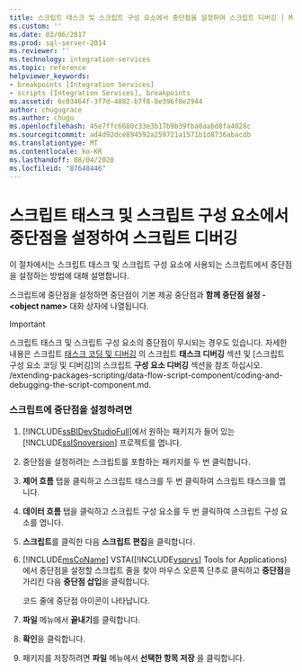 ```yaml
---
title: 스크립트 태스크 및 스크립트 구성 요소에서 중단점을 설정하여 스크립트 디버깅 | Microsoft Docs
ms.custom: ''
ms.date: 03/06/2017
ms.prod: sql-server-2014
ms.reviewer: ''
ms.technology: integration-services
ms.topic: reference
helpviewer_keywords:
- breakpoints [Integration Services]
- scripts [Integration Services], breakpoints
ms.assetid: 6c03464f-3f7d-4882-b7f8-8e396f8e2944
author: chugugrace
ms.author: chugu
ms.openlocfilehash: 45e7ffc6680c33e3b17b9b39fba0aabd8fa4028c
ms.sourcegitcommit: ad4d92dce894592a259721a1571b1d8736abacdb
ms.translationtype: MT
ms.contentlocale: ko-KR
ms.lasthandoff: 08/04/2020
ms.locfileid: "87648446"
---
```

# <a name="debug-a-script-by-setting-breakpoints-in-a-script-task-and-script-component"></a>스크립트 태스크 및 스크립트 구성 요소에서 중단점을 설정하여 스크립트 디버깅
  이 절차에서는 스크립트 태스크 및 스크립트 구성 요소에 사용되는 스크립트에서 중단점을 설정하는 방법에 대해 설명합니다.  
  
 스크립트에 중단점을 설정하면 중단점이 기본 제공 중단점과 **함께 중단점 설정 - \<object name>** 대화 상자에 나열됩니다.  
  
> [!IMPORTANT]  
>  스크립트 태스크 및 스크립트 구성 요소의 중단점이 무시되는 경우도 있습니다. 자세한 내용은 스크립트 [태스크 코딩 및 디버깅](../control-flow/script-task.md) 의 스크립트 **태스크 디버깅** 섹션 및 [스크립트 구성 요소 코딩 및 디버깅]의 스크립트 **구성 요소 디버깅** 섹션을 참조 하십시오. /extending-packages-scripting/data-flow-script-component/coding-and-debugging-the-script-component.md.  
  
### <a name="to-set-a-breakpoint-in-script"></a>스크립트에 중단점을 설정하려면  
  
1.  [!INCLUDE[ssBIDevStudioFull](../../includes/ssbidevstudiofull-md.md)]에서 원하는 패키지가 들어 있는 [!INCLUDE[ssISnoversion](../../includes/ssisnoversion-md.md)] 프로젝트를 엽니다.  
  
2.  중단점을 설정하려는 스크립트를 포함하는 패키지를 두 번 클릭합니다.  
  
3.  **제어 흐름** 탭을 클릭하고 스크립트 태스크를 두 번 클릭하여 스크립트 태스크를 엽니다.  
  
4.  **데이터 흐름** 탭을 클릭하고 스크립트 구성 요소를 두 번 클릭하여 스크립트 구성 요소를 엽니다.  
  
5.  **스크립트**를 클릭한 다음 **스크립트 편집**을 클릭합니다.  
  
6.  [!INCLUDE[msCoName](../../includes/msconame-md.md)] VSTA([!INCLUDE[vsprvs](../../includes/vsprvs-md.md)] Tools for Applications)에서 중단점을 설정할 스크립트 줄을 찾아 마우스 오른쪽 단추로 클릭하고 **중단점**을 가리킨 다음 **중단점 삽입**을 클릭합니다.  
  
     코드 줄에 중단점 아이콘이 나타납니다.  
  
7.  **파일** 메뉴에서 **끝내기**를 클릭합니다.  
  
8.  **확인**을 클릭합니다.  
  
9. 패키지를 저장하려면 **파일** 메뉴에서 **선택한 항목 저장** 을 클릭합니다.  
  
  
